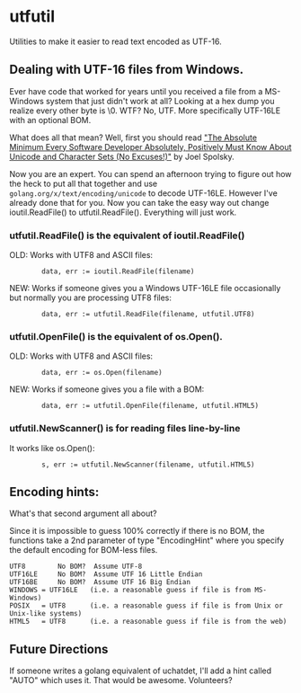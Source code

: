 # utfutil

Utilities to make it easier to read text encoded as UTF-16.

## Dealing with UTF-16 files from Windows.

Ever have code that worked for years until you received a file from a MS-Windows system that just didn't work at all?  Looking at a hex dump you realize every other byte is \0.  WTF?  No, UTF.  More specifically UTF-16LE with an optional BOM.

What does all that mean?  Well, first you should read ["The Absolute Minimum Every Software Developer Absolutely, Positively Must Know About Unicode and Character Sets (No Excuses!)"](http://www.joelonsoftware.com/articles/Unicode.html) by Joel Spolsky.

Now you are an expert.  You can spend an afternoon trying to figure out how the heck to put all that together and use `golang.org/x/text/encoding/unicode` to decode UTF-16LE.  However I've already done that for you. Now you can take the easy way out change ioutil.ReadFile() to utfutil.ReadFile().  Everything will just work.

### utfutil.ReadFile() is the equivalent of ioutil.ReadFile()

OLD: Works with UTF8 and ASCII files:

```
		data, err := ioutil.ReadFile(filename)
```

NEW: Works if someone gives you a Windows UTF-16LE file occasionally but normally you are processing UTF8 files:

```
		data, err := utfutil.ReadFile(filename, utfutil.UTF8)
```

### utfutil.OpenFile() is the equivalent of os.Open().

OLD: Works with UTF8 and ASCII files:

```
		data, err := os.Open(filename)
```

NEW: Works if someone gives you a file with a BOM:

```
		data, err := utfutil.OpenFile(filename, utfutil.HTML5)
```

### utfutil.NewScanner() is for reading files line-by-line

It works like os.Open():

```
		s, err := utfutil.NewScanner(filename, utfutil.HTML5)
```


## Encoding hints:

What's that second argument all about?

Since it is impossible to guess 100% correctly if there is no BOM,
the functions take a 2nd parameter of type "EncodingHint" where you
specify the default encoding for BOM-less files.

```
UTF8        No BOM?  Assume UTF-8
UTF16LE     No BOM?  Assume UTF 16 Little Endian
UTF16BE     No BOM?  Assume UTF 16 Big Endian
WINDOWS = UTF16LE   (i.e. a reasonable guess if file is from MS-Windows)
POSIX   = UTF8      (i.e. a reasonable guess if file is from Unix or Unix-like systems)
HTML5   = UTF8      (i.e. a reasonable guess if file is from the web)
```

## Future Directions

If someone writes a golang equivalent of uchatdet, I'll add a hint
called "AUTO" which uses it. That would be awesome. Volunteers?
